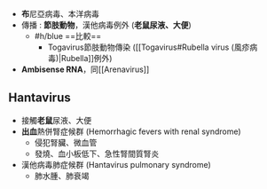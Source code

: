 - **布**尼亞病毒、本洋病毒
- 傳播 : **節肢動物**，漢他病毒例外 (**老鼠尿液、大便**)
	- #h/blue ==比較== 
		- Togavirus節肢動物傳染 ([[Togavirus#Rubella virus (風疹病毒)|Rubella]]例外)
-  **Ambisense RNA**，同[[Arenavirus]]
## Hantavirus
- 接觸**老鼠**尿液、大便
- **出血**熱併腎症候群 (Hemorrhagic fevers with renal syndrome)
	- 侵犯腎臟、微血管
	- 發燒、血小板低下、急性腎間質腎炎
- 漢他病毒肺症候群 (Hantavirus pulmonary syndrome)
	- 肺水腫、肺衰竭